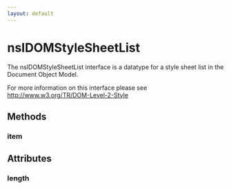 ```yaml
---
layout: default
---
```


# nsIDOMStyleSheetList #

The nsIDOMStyleSheetList interface is a datatype for a style sheet
list in the Document Object Model.

For more information on this interface please see
http://www.w3.org/TR/DOM-Level-2-Style


## Methods ##

### item ###

## Attributes ##

### length ###
